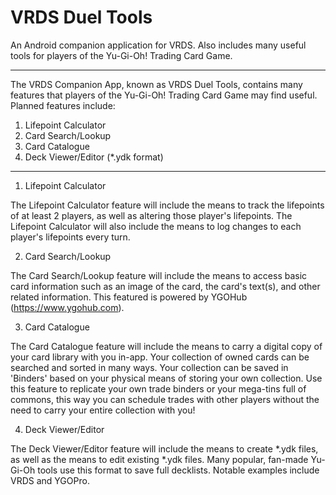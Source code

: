 # VRDS Duel Tools
An Android companion application for VRDS. Also includes many useful tools for players of the Yu-Gi-Oh! Trading Card Game.

----------------------------------------------------------------------------------------------------

The VRDS Companion App, known as VRDS Duel Tools, contains many features that players of the Yu-Gi-Oh! Trading Card Game may find useful. Planned features include:
1) Lifepoint Calculator
2) Card Search/Lookup
3) Card Catalogue
4) Deck Viewer/Editor (\*.ydk format)

----------------------------------------------------------------------------------------------------

1) Lifepoint Calculator

The Lifepoint Calculator feature will include the means to track the lifepoints of at least 2 players, as well as altering those player's lifepoints. The Lifepoint Calculator will also include the means to log changes to each player's lifepoints every turn.

2) Card Search/Lookup

The Card Search/Lookup feature will include the means to access basic card information such as an image of the card, the card's text(s), and other related information. This featured is powered by YGOHub (https://www.ygohub.com).

3) Card Catalogue

The Card Catalogue feature will include the means to carry a digital copy of your card library with you in-app. Your collection of owned cards can be searched and sorted in many ways. Your collection can be saved in 'Binders' based on your physical means of storing your own collection. Use this feature to replicate your own trade binders or your mega-tins full of commons, this way you can schedule trades with other players without the need to carry your entire collection with you!

4) Deck Viewer/Editor

The Deck Viewer/Editor feature will include the means to create \*.ydk files, as well as the means to edit existing \*.ydk files. Many popular, fan-made Yu-Gi-Oh tools use this format to save full decklists. Notable examples include VRDS and YGOPro.
